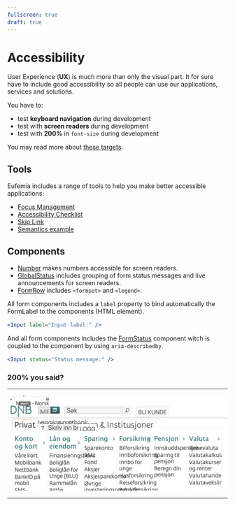 ```yaml
---
fullscreen: true
draft: true
---
```


<Intro>

# Accessibility

User Experience (**UX**) is much more than only the visual part. It for sure have to include good accessibility so all people can use our applications, services and solutions.

You have to:

- test **keyboard navigation** during development
- test with **screen readers** during development
- test with **200%** in `font-size` during development

You may read more about [these targets](!/uilib/usage/accessibility).

## Tools

Eufemia includes a range of tools to help you make better accessible applications:

- [Focus Management](!/uilib/usage/accessibility/focus)
- [Accessibility Checklist](!/uilib/usage/accessibility/checklist#accessibility-checklist)
- [Skip Link](!/uilib/usage/accessibility/focus#skip-link)
- [Semantics example](!/uilib/usage/accessibility/checklist#landmark--and-semantics-example)

## Components

- [Number](!/uilib/components/number) makes numbers accessible for screen readers.
- [GlobalStatus](!/uilib/components/global-status) includes grouping of form status messages and live announcements for screen readers.
- [FormRow](!/uilib/components/form-row) includes `<formset>` and `<legend>`.

All form components includes a `label` property to bind automatically the FormLabel to the components (HTML element).

```jsx
<Input label="Input label:" />
```

And all form components includes the [FormStatus](!/uilib/components/form-status) component witch is coupled to the component by using `aria-describedby`.

```jsx
<Input status="Status message:" />
```

### **200%** you said?

---

![How it not should be](./assets/dnb-screenshot-about-font-size.png)

---

<IntroFooter href="/uilib/intro/04-ux-handover" text="Next - UX handover" />

</Intro>
